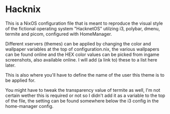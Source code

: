 # Hacknix
This is a NixOS configuration file that is meant to reproduce the visual style of the fictional operating system "HacknetOS" utilzing i3, polybar, dmenu, termite and picom, configured with HomeManager.

Different xservers (themes) can be applied by changing the color and wallpaper variables at the top of configuration.nix, the various wallpapers can be found online and the HEX color values can be picked from ingame screenshots, also available online.
I will add (a link to) these to a list here later.

This is also where you'll have to define the name of the user this theme is to be applied for.

You might have to tweak the transparency value of termite as well, I'm not certain wether this is required or not so I didn't add it as a variable to the top of the file, the setting can be found somewhere below the i3 config in the home-manager config.
